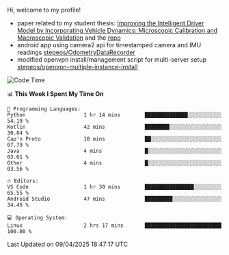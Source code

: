 Hi, welcome to my profile!

* paper related to my student thesis: [Improving the Intelligent Driver Model by Incorporating Vehicle Dynamics: Microscopic Calibration and Macroscopic Validation](https://doi.org/10.48550/arXiv.2408.03722) and the [repo](https://github.com/stepeos/pycarmodel_calibration)
* android app using camera2 api for timestamped camera and IMU readings [stepeos/OdometryDataRecorder](https://github.com/stepeos/OdometryDataRecorder)
* modified openvpn install/management script for multi-server setup [stepeos/openvpn-multiple-instance-install](https://github.com/stepeos/openvpn-multiple-instance-install)

<!--START_SECTION:waka-->
![Code Time](http://img.shields.io/badge/Code%20Time-2%2C009%20hrs%2036%20mins-blue)

📊 **This Week I Spent My Time On** 

```text
💬 Programming Languages: 
Python                   1 hr 14 mins        ██████████████░░░░░░░░░░░   54.19 % 
Kotlin                   42 mins             ████████░░░░░░░░░░░░░░░░░   30.84 % 
Cap'n Proto              10 mins             ██░░░░░░░░░░░░░░░░░░░░░░░   07.79 % 
Java                     4 mins              █░░░░░░░░░░░░░░░░░░░░░░░░   03.61 % 
Other                    4 mins              █░░░░░░░░░░░░░░░░░░░░░░░░   03.56 % 

🔥 Editors: 
VS Code                  1 hr 30 mins        ████████████████░░░░░░░░░   65.55 % 
Android Studio           47 mins             █████████░░░░░░░░░░░░░░░░   34.45 % 

💻 Operating System: 
Linux                    2 hrs 17 mins       █████████████████████████   100.00 % 
```


 Last Updated on 09/04/2025 18:47:17 UTC
<!--END_SECTION:waka-->
